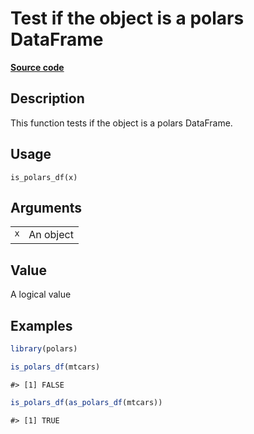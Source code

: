 

# Test if the object is a polars DataFrame

[**Source code**](https://github.com/pola-rs/r-polars/tree/main/R/is_polars.R#L11)

## Description

This function tests if the object is a polars DataFrame.

## Usage

<pre><code class='language-R'>is_polars_df(x)
</code></pre>

## Arguments

<table>
<tr>
<td style="white-space: nowrap; font-family: monospace; vertical-align: top">
<code id="x">x</code>
</td>
<td>
An object
</td>
</tr>
</table>

## Value

A logical value

## Examples

``` r
library(polars)

is_polars_df(mtcars)
```

    #> [1] FALSE

``` r
is_polars_df(as_polars_df(mtcars))
```

    #> [1] TRUE
